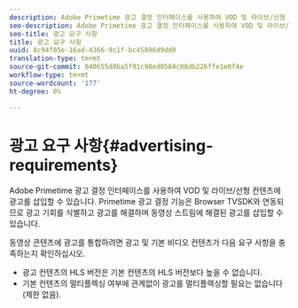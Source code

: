 ```yaml
---
description: Adobe Primetime 광고 결정 인터페이스를 사용하여 VOD 및 라이브/선형 컨텐츠에 광고를 삽입할 수 있습니다. Primetime 광고 결정 기능은 Browser TVSDK와 연동되므로 광고 기회를 식별하고 광고를 해결하며 동영상 스트림에 해결된 광고를 삽입할 수 있습니다.
seo-description: Adobe Primetime 광고 결정 인터페이스를 사용하여 VOD 및 라이브/선형 컨텐츠에 광고를 삽입할 수 있습니다. Primetime 광고 결정 기능은 Browser TVSDK와 연동되므로 광고 기회를 식별하고 광고를 해결하며 동영상 스트림에 해결된 광고를 삽입할 수 있습니다.
seo-title: 광고 요구 사항
title: 광고 요구 사항
uuid: 8c94f05e-16ad-4366-9c1f-bc45896d9dd0
translation-type: tm+mt
source-git-commit: 040655d8ba5f91c98ed0584c08db226ffe1e0f4e
workflow-type: tm+mt
source-wordcount: '177'
ht-degree: 0%

---
```



# 광고 요구 사항{#advertising-requirements}

Adobe Primetime 광고 결정 인터페이스를 사용하여 VOD 및 라이브/선형 컨텐츠에 광고를 삽입할 수 있습니다. Primetime 광고 결정 기능은 Browser TVSDK와 연동되므로 광고 기회를 식별하고 광고를 해결하며 동영상 스트림에 해결된 광고를 삽입할 수 있습니다.

동영상 콘텐츠에 광고를 통합하려면 광고 및 기본 비디오 컨텐츠가 다음 요구 사항을 충족하는지 확인하십시오.

* 광고 컨텐츠의 HLS 버전은 기본 컨텐츠의 HLS 버전보다 높을 수 없습니다.
* 기본 컨텐츠의 멀티플렉싱 여부에 관계없이 광고를 멀티플렉싱할 필요는 없습니다(제한 없음).

